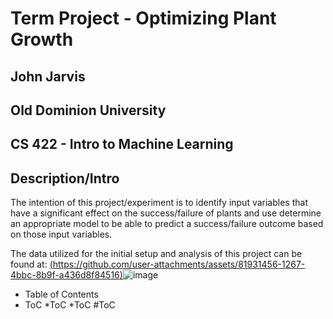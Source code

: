 # Term Project - Optimizing Plant Growth
## John Jarvis
## Old Dominion University
## CS 422 - Intro to Machine Learning
## 
## 


## Description/Intro
The intention of this project/experiment is to identify input variables that have a significant effect on the success/failure of plants and use determine an appropriate model to be able to predict a success/failure outcome based on those input variables. 

The data utilized for the initial setup and analysis of this project can be found at: [(https://github.com/user-attachments/assets/81931456-1267-4bbc-8b9f-a436d8f84516)](https://www.kaggle.com/datasets/gorororororo23/plant-growth-data-classification/code
)![image](https://github.com/user-attachments/assets/b98e4dd5-8007-41db-973f-a724e0a32724)



* Table of Contents
* ToC
  *ToC
    *ToC
  #ToC
